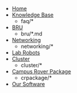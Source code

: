 * [Home](home.md)
* [Knowledge Base](faq/home.md)
    * faq/*
* [BRU](bru/home.md)
    * bru/*.md
* [Networking](networking/SUMMARY.md)
    * networking/*
* [Lab Robots](lab-robots/)
* [Cluster](cluster/home.md)
    * cluster/*
* [Campus Rover Package](crpackage/home.md)
    * crpackage/*
* [Our Software](packages/)
